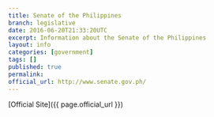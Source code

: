 ```yaml
---
title: Senate of the Philippines
branch: legislative
date: 2016-06-20T21:33:20UTC
excerpt: Information about the Senate of the Philippines
layout: info
categories: [government]
tags: []
published: true
permalink: 
official_url: http://www.senate.gov.ph/
---
```


[Official Site]({{ page.official_url }})
